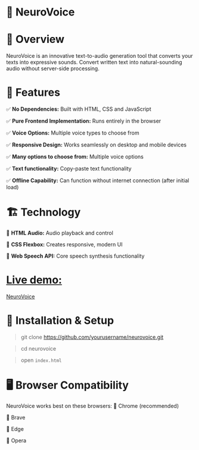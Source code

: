 # 📌 NeuroVoice


# 📝 Overview
NeuroVoice is an innovative text-to-audio generation tool that converts your texts into expressive sounds. Convert written text into natural-sounding audio without server-side processing.

# 🚀 Features
✅ **No Dependencies:** Built with HTML, CSS and JavaScript

✅ **Pure Frontend Implementation:** Runs entirely in the browser

✅ **Voice Options:** Multiple voice types to choose from

✅ **Responsive Design:** Works seamlessly on desktop and mobile devices

✅ **Many options to choose from:** Multiple voice options

✅ **Text functionality:** Copy-paste text functionality

✅ **Offline Capability:** Can function without internet connection (after initial load)

# 🏗 Technology
🔹 **HTML Audio:** Audio playback and control

🔹 **CSS Flexbox:** Creates responsive, modern UI

🔹 **Web Speech API:** Core speech synthesis functionality

# <ins>Live demo:</ins>
[NeuroVoice]()

# 🔧 Installation & Setup
> git clone https://github.com/yourusername/neurovoice.git

>cd neurovoice

>open `index.html`

# 🖥 Browser Compatibility
NeuroVoice works best on these browsers:
🔹 Chrome (recommended)

🔹 Brave

🔹 Edge

🔹 Opera
